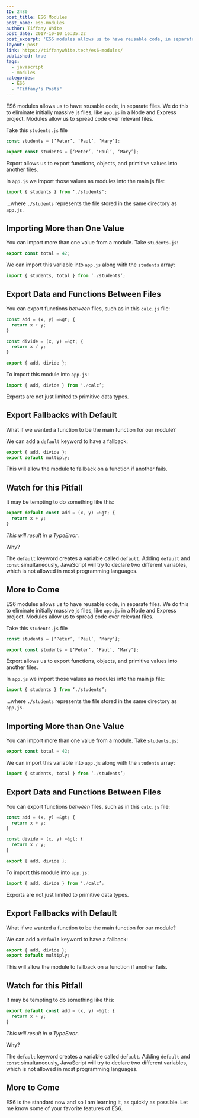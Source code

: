 ```yaml
---
ID: 2480
post_title: ES6 Modules
post_name: es6-modules
author: Tiffany White
post_date: 2017-10-10 16:35:22
post_excerpt: 'ES6 modules allows us to have reusable code, in separate files. We do this to eliminate initially massive js files, like app.js  in a Node and Express project. Modules allow us to spread code over relevant files.'
layout: post
link: https://tiffanywhite.tech/es6-modules/
published: true
tags:
  - javascript
  - modules
categories:
  - ES6
  - "Tiffany's Posts"
---
```



ES6 modules allows us to have reusable code, in separate files. We do this to eliminate initially massive js files, like `app.js` in a Node and Express project. Modules allow us to spread code over relevant files.

Take this `students.js` file

```javascript
const students = [‘Peter’, ‘Paul’, ‘Mary’];

export const students = [‘Peter’, ‘Paul’, ‘Mary’];
```

Export allows us to export functions, objects, and primitive values into another files.

In `app.js` we import those values as modules into the main js file:

```javascript
import { students } from ‘./students’;
```
…where `./students` represents the file stored in the same directory as `app,js`.

## Importing More than One Value

You can import more than one value from a module. Take `students.js`:

```javascript
export const total = 42;
```
We can import this variable into `app.js` along with the `students` array:

```javascript
import { students, total } from ‘./students’;
```
## Export Data and Functions Between Files

You can export functions *between* files, such as in this `calc.js` file:

```javascript
const add = (x, y) =&gt; {
  return x + y;
}

const divide = (x, y) =&gt; {
  return x / y;
}

export { add, divide };
```

To import this module into `app.js`:

```javascript
import { add, divide } from ‘./calc’;
```

Exports are not just limited to primitive data types.

## Export Fallbacks with Default
What if we wanted a function to be the main function for our module?

We can add a `default` keyword to have a fallback:

```javascript
export { add, divide };
export default multiply;
```
This will allow the module to fallback on a function if another fails.

## Watch for this Pitfall

It may be tempting to do something like this:

```javascript
export default const add = (x, y) =&gt; {
  return x + y;
}
```

*This will result in a TypeError*.

Why?

The `default` keyword creates a variable called `default`. Adding `default` and `const` simultaneously, JavaScript will try to declare two different variables, which is not allowed in most programming languages.

## More to Come




ES6 modules allows us to have reusable code, in separate files. We do this to eliminate initially massive js files, like `app.js` in a Node and Express project. Modules allow us to spread code over relevant files.

Take this `students.js` file

```javascript
const students = [‘Peter’, ‘Paul’, ‘Mary’];

export const students = [‘Peter’, ‘Paul’, ‘Mary’];
```

Export allows us to export functions, objects, and primitive values into another files.

In `app.js` we import those values as modules into the main js file:

```javascript
import { students } from ‘./students’;
```
…where `./students` represents the file stored in the same directory as `app,js`.

## Importing More than One Value

You can import more than one value from a module. Take `students.js`:

```javascript
export const total = 42;
```
We can import this variable into `app.js` along with the `students` array:

```javascript
import { students, total } from ‘./students’;
```
## Export Data and Functions Between Files

You can export functions *between* files, such as in this `calc.js` file:

```javascript
const add = (x, y) =&gt; {
  return x + y;
}

const divide = (x, y) =&gt; {
  return x / y;
}

export { add, divide };
```

To import this module into `app.js`:

```javascript
import { add, divide } from ‘./calc’;
```

Exports are not just limited to primitive data types.

## Export Fallbacks with Default
What if we wanted a function to be the main function for our module?

We can add a `default` keyword to have a fallback:

```javascript
export { add, divide };
export default multiply;
```
This will allow the module to fallback on a function if another fails.

## Watch for this Pitfall

It may be tempting to do something like this:

```javascript
export default const add = (x, y) =&gt; {
  return x + y;
}
```

*This will result in a TypeError*.

Why?

The `default` keyword creates a variable called `default`. Adding `default` and `const` simultaneously, JavaScript will try to declare two different variables, which is not allowed in most programming languages.

## More to Come





ES6 is the standard now and so I am learning it, as quickly as possible. Let me know some of your favorite features of ES6.